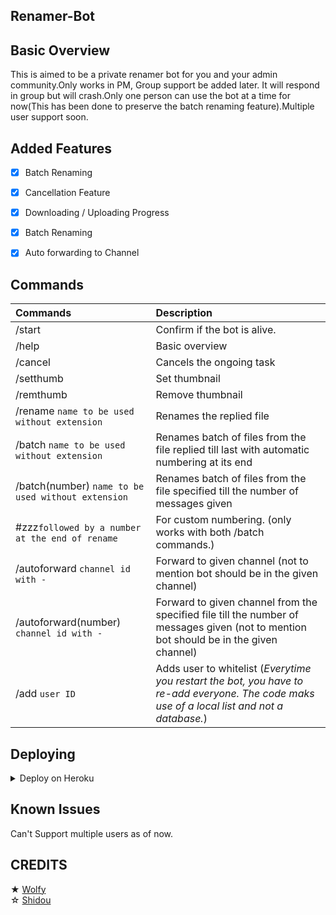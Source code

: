 ## Renamer-Bot

## Basic Overview

This is aimed to be a private renamer bot for you and your admin community.Only works in PM, Group support be added later. It will respond in group but will crash.Only one person can use the bot at a time for now(This has been done to preserve the batch renaming feature).Multiple user support soon.

## Added Features

- [x] Batch Renaming
- [x] Cancellation Feature
- [x] Downloading / Uploading Progress
- [x] Batch Renaming
- [x] Auto forwarding to Channel


## Commands

| Commands    | Description | 
| :---        |    :---     |
| /start      | Confirm if the bot is alive. |
| /help       | Basic overview |
| /cancel       | Cancels the ongoing task |
| /setthumb   | Set thumbnail | 
| /remthumb   | Remove thumbnail | 
| /rename `name to be used without extension`| Renames the replied file |
| /batch `name to be used without extension` | Renames batch of files from the file replied till last with automatic numbering at its end |
| /batch(number) `name to be used without extension` | Renames batch of files from the file specified till the number of messages given |
| #zzz`followed by a number at the end of rename`| For custom numbering. (only works with both /batch commands.)
| /autoforward `channel id with - ` | Forward to given channel (not to  mention bot should be in the given channel) |
| /autoforward(number)  `channel id with - ` | Forward to given channel from the specified file till the number of messages given (not to  mention bot should be in the given channel) |
| /add `user ID`  | Adds user to whitelist (_Everytime you restart the bot, you have to re-add everyone. The code maks use of a local list and not a database._)|



## Deploying
<details>
 <summary> Deploy on Heroku </summary>
Fill the VARS correctly and turn on the dyno worker

<p><a href='https://heroku.com/deploy?template=https://github.com/Wolfy024/Renamer-Bot' target='_blank'><img height='30' style='border:0px;height:0px;' src='https://www.herokucdn.com/deploy/button.svg' border='0' alt='Deploy On Hroku' /></a></p>
</details>

## Known Issues
Can't Support multiple users as of now.

## CREDITS
★ [Wolfy](https://github.com/Wolfy024)\
☆ [Shidou](https://github.com/ShidouDairenji)

